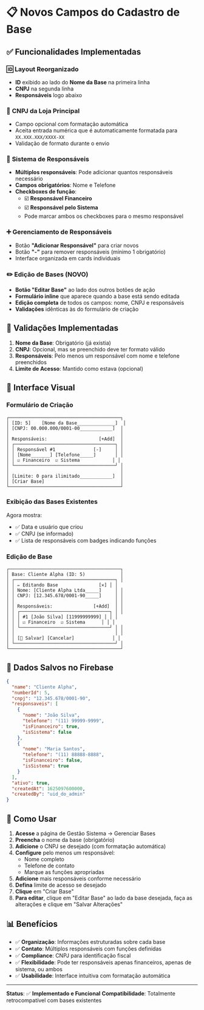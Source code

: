 # 📋 Novos Campos do Cadastro de Base

## ✅ Funcionalidades Implementadas

### 🆔 **Layout Reorganizado**

- **ID** exibido ao lado do **Nome da Base** na primeira linha
- **CNPJ** na segunda linha
- **Responsáveis** logo abaixo

### 🏢 **CNPJ da Loja Principal**

- Campo opcional com formatação automática
- Aceita entrada numérica que é automaticamente formatada para `XX.XXX.XXX/XXXX-XX`
- Validação de formato durante o envio

### 👥 **Sistema de Responsáveis**

- **Múltiplos responsáveis**: Pode adicionar quantos responsáveis necessário
- **Campos obrigatórios**: Nome e Telefone
- **Checkboxes de função**:
  - ☑️ **Responsável Financeiro**
  - ☑️ **Responsável pelo Sistema**
  - Pode marcar ambos os checkboxes para o mesmo responsável

### ➕ **Gerenciamento de Responsáveis**

- Botão **"Adicionar Responsável"** para criar novos
- Botão **"-"** para remover responsáveis (mínimo 1 obrigatório)
- Interface organizada em cards individuais

### ✏️ **Edição de Bases (NOVO)**

- **Botão "Editar Base"** ao lado dos outros botões de ação
- **Formulário inline** que aparece quando a base está sendo editada
- **Edição completa** de todos os campos: nome, CNPJ e responsáveis
- **Validações** idênticas às do formulário de criação

## 📝 **Validações Implementadas**

1. **Nome da Base**: Obrigatório (já existia)
2. **CNPJ**: Opcional, mas se preenchido deve ter formato válido
3. **Responsáveis**: Pelo menos um responsável com nome e telefone preenchidos
4. **Limite de Acesso**: Mantido como estava (opcional)

## 🎨 **Interface Visual**

### **Formulário de Criação**

```
┌─────────────────────────────────────────┐
│ [ID: 5]    [Nome da Base______________]  │
│ [CNPJ: 00.000.000/0001-00____________]  │
│                                         │
│ Responsáveis:                   [+Add]  │
│ ┌─────────────────────────────────────┐ │
│ │ Responsável #1              [-]     │ │
│ │ [Nome_______] [Telefone_____]       │ │
│ │ ☑ Financeiro  ☑ Sistema            │ │
│ └─────────────────────────────────────┘ │
│                                         │
│ [Limite: 0 para ilimitado____________]  │
│ [Criar Base]                            │
└─────────────────────────────────────────┘
```

### **Exibição das Bases Existentes**

Agora mostra:

- ✅ Data e usuário que criou
- ✅ CNPJ (se informado)
- ✅ Lista de responsáveis com badges indicando funções

### **Edição de Base**

```
┌─────────────────────────────────────────┐
│ Base: Cliente Alpha (ID: 5)             │
│ ┌─────────────────────────────────────┐ │
│ │ ✏️ Editando Base               [✕] │ │
│ │ Nome: [Cliente Alpha Ltda_____]     │ │
│ │ CNPJ: [12.345.678/0001-90_____]     │ │
│ │                                     │ │
│ │ Responsáveis:               [+Add]  │ │
│ │ ┌─────────────────────────────────┐ │ │
│ │ │ #1 [João Silva] [11999999999] │ │ │
│ │ │ ☑ Financeiro  ☑ Sistema      │ │ │
│ │ └─────────────────────────────────┘ │ │
│ │                                     │ │
│ │ [💾 Salvar] [Cancelar]              │ │
│ └─────────────────────────────────────┘ │
└─────────────────────────────────────────┘
```

## 🔧 **Dados Salvos no Firebase**

```json
{
  "name": "Cliente Alpha",
  "numberId": 5,
  "cnpj": "12.345.678/0001-90",
  "responsaveis": [
    {
      "nome": "João Silva",
      "telefone": "(11) 99999-9999",
      "isFinanceiro": true,
      "isSistema": false
    },
    {
      "nome": "Maria Santos",
      "telefone": "(11) 88888-8888",
      "isFinanceiro": false,
      "isSistema": true
    }
  ],
  "ativo": true,
  "createdAt": 1625097600000,
  "createdBy": "uid_do_admin"
}
```

## 🚀 **Como Usar**

1. **Acesse** a página de Gestão Sistema → Gerenciar Bases
2. **Preencha** o nome da base (obrigatório)
3. **Adicione** o CNPJ se desejado (com formatação automática)
4. **Configure** pelo menos um responsável:
   - Nome completo
   - Telefone de contato
   - Marque as funções apropriadas
5. **Adicione** mais responsáveis conforme necessário
6. **Defina** limite de acesso se desejado
7. **Clique** em "Criar Base"
8. **Para editar**, clique em "Editar Base" ao lado da base desejada, faça as alterações e clique em "Salvar Alterações"

## 📊 **Benefícios**

- ✅ **Organização**: Informações estruturadas sobre cada base
- ✅ **Contato**: Múltiplos responsáveis com funções definidas
- ✅ **Compliance**: CNPJ para identificação fiscal
- ✅ **Flexibilidade**: Pode ter responsáveis apenas financeiros, apenas de sistema, ou ambos
- ✅ **Usabilidade**: Interface intuitiva com formatação automática

---

**Status**: ✅ **Implementado e Funcional**
**Compatibilidade**: Totalmente retrocompatível com bases existentes
